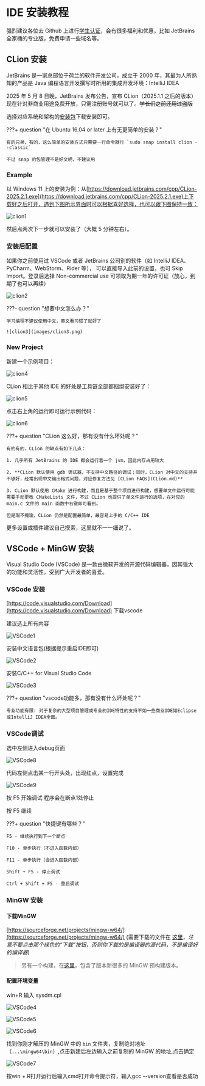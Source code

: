 # IDE 安装教程

强烈建议各位去 Github 上进行[学生认证](https://github.com/education)，会有很多福利和优惠，比如 JetBrains 全家桶的专业版，免费申请一些域名等。

## CLion 安装

JetBrains 是一家总部位于荷兰的软件开发公司，成立于 2000 年，其最为人所熟知的产品是 Java 编程语言开发撰写时所用的集成开发环境：IntelliJ IDEA

2025 年 5 月 8 日晚，JetBrains 发布公告，宣布 CLion（2025.1.1 之后的版本） 现在针对非商业用途免费开放，只需注册账号就可以了。~~学长们之前还用过盗版~~

选择对应系统和架构的[安装包](https://www.jetbrains.com/clion/download)下载安装即可。

???+ question "在 Ubuntu 16.04 or later 上有无更简单的安装？"

    有的兄弟，有的，这么简单的安装方式只需要一行命令就行 `sudo snap install clion --classic`

    不过 snap 的包管理不是好文明，不建议用

### Example

以 Windows 11 上的安装为例：从[https://download.jetbrains.com/cpp/CLion-2025.2.1.exe](https://download.jetbrains.com/cpp/CLion-2025.2.1.exe)上下载好之后打开，遇到下图所示界面时可以根据喜好选择，也可以跟下图保持一致：

![clion1](images/clion1.png)

然后点两次下一步就可以安装了（大概 5 分钟左右）。

### 安装后配置

如果你之前使用过 VSCode 或者 JetBrains 公司别的软件（如 IntelliJ IDEA、PyCharm、WebStorm、Rider 等），
可以直接导入此前的设置，也可 Skip Import。登录后选择 Non-commercial use 可领取为期一年的许可证（放心，到期了也可以再续）

![clion2](images/clion2.png)

???- question "想要中文怎么办？"

    学习编程不建议使用中文，英文看习惯了就好了

    ![clion3](images/clion3.png)

### New Project

新建一个示例项目：

![clion4](images/clion4.png)

CLion 相比于其他 IDE 的好处是工具链全部都捆绑安装好了：

![clion5](images/clion5.png)

点击右上角的运行即可运行示例代码：

![clion6](images/clion6.png)

???+ question "CLion 这么好，那有没有什么坏处呢？"

    有的有的，CLion 的缺点有如下几点：

    1. 几乎所有 JetBrains 的 IDE 都会运行着一个 jvm，因此内存占用较大

    2. **CLion 默认使用 gdb 调试器，不支持中文路径的调试；同时，CLion 对中文的支持并不够好，经常出现中文输出格式问题，对应修复方法见 [CLion FAQs](CLion.md)**

    3. CLion 默认使用 CMake 进行构建，而且是基于整个项目进行构建，想要单文件运行可能需要手动更改 CMakeLists 文件，不过 CLion 也提供了单文件运行的选项，在对应的 main.c 文件的 main 函数中右键即可看到。

    但是瑕不掩瑜，CLion 仍然是配置最简单，最容易上手的 C/C++ IDE

更多设置或插件建议自己摸索，这里就不一一细说了。

## VSCode + MinGW 安装

Visual Studio Code (VSCode) 是一款由微软开发的开源代码编辑器，因其强大的功能和灵活性，受到广大开发者的喜爱。

### VSCode 安装

[https://code.visualstudio.com/Download](https://code.visualstudio.com/Download) 下载vscode

建议选上所有内容

![VSCode1](images/VSCode1.png)

安装中文语言包(根据提示重启IDE即可)

![VSCode2](images/VSCode2.png)

安装C/C++ for Visual Studio Code

![VSCode3](images/VSCode3.png)

???+ question "vscode功能多，那有没有什么坏处呢？"

    专业功能有限: 对于复杂的大型项目管理或专业的IDE特性的支持不如一些商业IDE如Eclipse或IntelliJ IDEA全面。

### VSCode调试

选中左侧进入debug页面

![VSCode8](images/VSCode8.png)

代码左侧点击某一行开头处，出现红点，设置完成

![VSCode9](images/VSCode9.png)

按 F5 开始调试
程序会在断点1处停止

按 F5 继续

???+ question "快捷键有哪些？"

    F5 - 继续执行到下一个断点

    F10 - 单步执行（不进入函数内部）

    F11 - 单步执行（会进入函数内部）

    Shift + F5 - 停止调试

    Ctrl + Shift + F5 - 重启调试

### MinGW 安装

#### 下载MinGW

[https://sourceforge.net/projects/mingw-w64/](https://sourceforge.net/projects/mingw-w64/) (需要下载的文件在 [这里](https://sourceforge.net/projects/mingw-w64/files/Toolchains%20targetting%20Win64/Personal%20Builds/mingw-builds/8.1.0/threads-posix/seh/x86_64-8.1.0-release-posix-seh-rt_v6-rev0.7z/download)，_注意不要点击那个绿色的“下载”按钮，否则你下载的是编译器的源代码，不是编译好的编译器_)

> 另有一个构建，在[这里](https://github.com/niXman/mingw-builds-binaries/releases)，包含了版本新很多的 MinGW 预构建版本。

#### 配置环境变量

win+R 输入 sysdm.cpl

![VSCode4](images/VSCode4.png)

![VSCode5](images/VSCode5.png)

![VSCode6](images/VSCode6.png)

找到你刚才解压的 MinGW 中的 `bin` 文件夹，复制绝对地址（`...\mingw64\bin`）,点击新建后左边输入之前复制的 MinGW 的地址,点击确定

![VSCode7](images/VSCode7.png)

按win + R打开运行后输入cmd打开命令提示符，输入gcc --version查看是否成功
